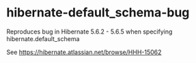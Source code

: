 # hibernate-default_schema-bug
Reproduces bug in Hibernate 5.6.2 - 5.6.5 when specifying hibernate.default_schema

See https://hibernate.atlassian.net/browse/HHH-15062
